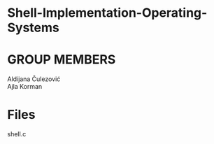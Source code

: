 # Shell-Implementation-Operating-Systems
# GROUP MEMBERS

Aldijana Čulezović <br />
Ajla Korman

# Files
shell.c




